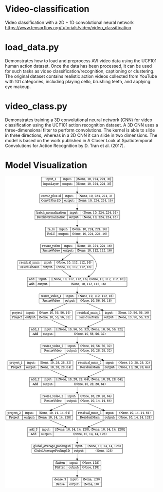 # Video-classification
Video classification with a 2D + 1D convolutional neural network 
https://www.tensorflow.org/tutorials/video/video_classification

# load_data.py 

Demonstrates how to load and preprocess AVI video data using the UCF101 human action dataset. Once the data has been processed, it can be used for such tasks as video classification/recognition, captioning or clustering. The original dataset contains realistic action videos collected from YouTube with 101 categories, including playing cello, brushing teeth, and applying eye makeup. 

# video_class.py 

Demonstrates training a 3D convolutional neural network (CNN) for video classification using the UCF101 action recognition dataset. A 3D CNN uses a three-dimensional filter to perform convolutions. The kernel is able to slide in three directions, whereas in a 2D CNN it can slide in two dimensions. The model is based on the work published in A Closer Look at Spatiotemporal Convolutions for Action Recognition by D. Tran et al. (2017).

# Model Visualization
![alt text](https://github.com/PieterES/Video-classification/blob/main/model_visualization.png?raw=true)
